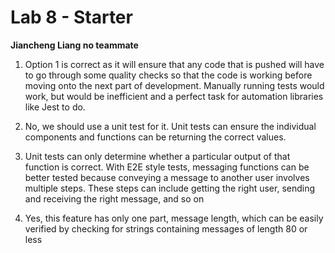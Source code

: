 # Lab 8 - Starter

**Jiancheng Liang no teammate**


1. Option 1 is correct as it will ensure that any code that is pushed will have to go through some quality checks so that the code is working before moving onto the next part of development. Manually running tests would work, but would be inefficient and a perfect task for automation libraries like Jest to do.

2. No, we should use a unit test for it. Unit tests can ensure the individual components and functions can be returning the correct values.

3. Unit tests can only determine whether a particular output of that function is correct. With E2E style tests, messaging functions can be better tested because conveying a message to another user involves multiple steps. These steps can include getting the right user, sending and receiving the right message, and so on

4. Yes, this feature has only one part, message length, which can be easily verified by checking for strings containing messages of length 80 or less
